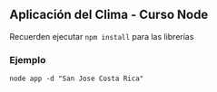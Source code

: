 ## Aplicación del Clima - Curso Node


Recuerden ejecutar ``` npm install ``` para las librerías


### Ejemplo
``` 
node app -d "San Jose Costa Rica"
```